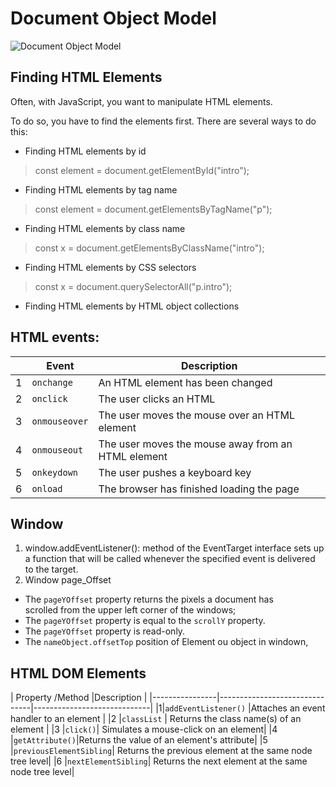 # Document Object Model
![Document Object Model](https://user-images.githubusercontent.com/86301144/216903592-8b0be86e-9717-4889-b2aa-1af2d34e2157.gif)


## Finding HTML Elements

Often, with JavaScript, you want to manipulate HTML elements.

To do so, you have to find the elements first. There are several ways to do this:

-   Finding HTML elements by id 
> const element = document.getElementById("intro");

-   Finding HTML elements by tag name
> const element = document.getElementsByTagName("p");
-   Finding HTML elements by class name
> const x = document.getElementsByClassName("intro");
-   Finding HTML elements by CSS selectors
> const x = document.querySelectorAll("p.intro");
-   Finding HTML elements by HTML object collections


## HTML events:
|                |Event                       |Description                   |
|----------------|-------------------------------|-----------------------------|
|1|`onchange`           |An HTML element has been changed        |
|2          |`onclick`            |The user clicks an HTML |element           |
|3     |`onmouseover`|The user moves the mouse over an HTML element|
|4     |`onmouseout`|The user moves the mouse away from an HTML element|
|5     |`onkeydown`|  The user pushes a keyboard key|
|6 |`onload`|The browser has finished loading the page |

## Window

1. window.addEventListener(): method of the EventTarget interface sets up a function that will be called whenever the specified event is delivered to the target.
2. Window page_Offset
 - The  `pageYOffset`  property returns the pixels a document has   
   scrolled from the upper left corner of the windows; 
 - The  `pageYOffset`  property is equal to the  `scrollY`  property.
 - The  `pageYOffset`  property is read-only.
 - The  `nameObject.offsetTop` position of Element ou object in windown,

 ## HTML DOM Elements
 |         Property /Method                      |Description                   |
|----------------|-------------------------------|-----------------------------|
|1|`addEventListener()`           |Attaches an event handler to an element      |
|2          |`classList`            |	Returns the class name(s) of an element         |
|3     |`click()`|	Simulates a mouse-click on an element|
|4     |`getAttribute()`|Returns the value of an element's attribute|
|5     |`previousElementSibling`|  Returns the previous element at the same node tree level|
|6 |`nextElementSibling`|	Returns the next element at the same node tree level|